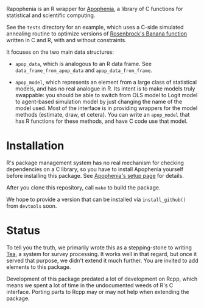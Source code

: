 Rapophenia is an R wrapper for [Apophenia](http://apophenia.info), a library of C functions for statistical and scientific computing.

See the ```tests``` directory for an example, which uses a C-side simulated annealing routine to optimize versions of [Rosenbrock's Banana function](ttp://en.wikipedia.org/wiki/Rosenbrock%27s_banana_function) written in C and R, with and without constraints.

It focuses on the two main data structures: 

* ```apop_data```, which is analogous to an R data frame. See ```data_frame_from_apop_data``` and ```apop_data_from_frame```.

* ```apop_model```, which represents an element from a large class of statistical models, and has no real analogue in R. Its intent is to make models truly swappable: you should be able to switch from OLS model to Logit model to agent-based simulation model by just changing the name of the model used. Most of the interface is in providing wrappers for the model methods (estimate, draw, et cetera). You can write an ```apop_model``` that has R functions for these methods, and have C code use that model.

# Installation

R's package management system has no real mechanism for checking dependencies on a C library, so you have to install Apophenia yourself before installing this package. See [Apophenia's setup page](http://apophenia.info/setup.html) for details.

After you clone this repository, call ```make``` to build the package. 

We hope to provide a version that can be installed via ```install_github()``` from ```devtools``` soon.

# Status

To tell you the truth, we primarily wrote this as a stepping-stone to writing [Tea](https://github.com/rodri363/tea), a system for survey processing. It works well in that regard, but once it served that purpose, we didn't extend it much further. You are invited to add elements to this package.

Development of this package predated a lot of development on Rcpp, which means we spent a lot of time  in the undocumented weeds of R's C interface. Porting parts to Rcpp may or may not help when extending the package.
